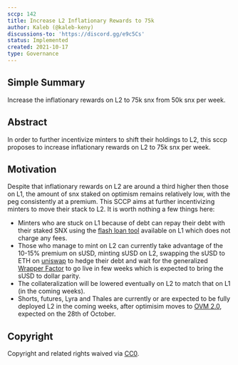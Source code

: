 ```yaml
---
sccp: 142
title: Increase L2 Inflationary Rewards to 75k
author: Kaleb (@kaleb-keny)
discussions-to: 'https://discord.gg/e9c5Cs'
status: Implemented
created: 2021-10-17
type: Governance
---
```


## Simple Summary

<!--"If you can't explain it simply, you don't understand it well enough." Provide a simplified and layman-accessible explanation of the SCCP.-->

Increase the inflationary rewards on L2 to 75k snx from 50k snx per week.

## Abstract

<!--A short (~200 word) description of the variable change proposed.-->

In order to further incentivize minters to shift their holdings to L2, this sccp proposes to increase inflationary rewards on L2 to 75k snx per week.

## Motivation

<!--The motivation is critical for SCCPs that want to update variables within Synthetix. It should clearly explain why the existing variable is not incentive aligned. SCCP submissions without sufficient motivation may be rejected outright.-->

Despite that inflationary rewards on L2 are around a third higher then those on L1, the amount of snx staked on optimism remains relatively low, with the peg consistently at a premium. This SCCP aims at further incentivizing minters to move their stack to L2. It is worth nothing a few things here:

- Minters who are stuck on L1 because of debt can repay their debt with their staked SNX using the [flash loan tool](https://medium.com/@SynthetixGrants/flashburn-flash-loan-tool-for-snx-stakers-68fa975c7f8a) available on L1 which does not charge any fees.
- Those who manage to mint on L2 can currently take advantage of the 10-15% premium on sUSD, minting sUSD on L2, swapping the sUSD to ETH on [uniswap](https://app.uniswap.org/#/swap) to hedge their debt and wait for the generalized [Wrapper Factor](https://sips.synthetix.io/sips/sip-182/) to go live in few weeks which is expected to bring the sUSD to dollar parity.
- The collateralization will be lowered eventually on L2 to match that on L1 (in the coming weeks).
- Shorts, futures, Lyra and Thales are currently or are expected to be fully deployed L2 in the coming weeks, after optimisim moves to [OVM 2.0](https://community.optimism.io/docs/users/fees-2.0.html), expected on the 28th of October.

## Copyright

Copyright and related rights waived via [CC0](https://creativecommons.org/publicdomain/zero/1.0/).
